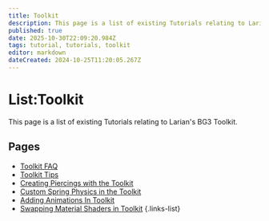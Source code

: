 ```yaml
---
title: Toolkit
description: This page is a list of existing Tutorials relating to Larian's Baldur's Gate 3 Toolkit
published: true
date: 2025-10-30T22:09:20.984Z
tags: tutorial, tutorials, toolkit
editor: markdown
dateCreated: 2024-10-25T11:20:05.267Z
---
```


# List:Toolkit
This page is a list of existing Tutorials relating to Larian's BG3 Toolkit.

## Pages
- [Toolkit FAQ](/Tutorials/Toolkit/Toolkit-FAQ)
- [Toolkit Tips](/Tutorials/Toolkit/Toolkit_Tips)
- [Creating Piercings with the Toolkit](/Tutorials/Toolkit/Creating-Piercings-with-the-Toolkit)
- [Custom Spring Physics in the Toolkit](/Tutorials/Toolkit/spring-physics)
- [Adding Animations In Toolkit](/Tutorials/Animations/Adding-Animations-In-Toolkit)
- [Swapping Material Shaders in Toolkit](/Tutorials/Toolkit/swapping-toolkit-shaders)
{.links-list}